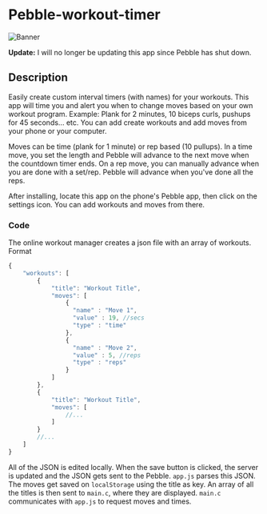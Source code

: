 Pebble-workout-timer
====================
![Banner](http://i.imgur.com/jvBNU81.png)

**Update:** I will no longer be updating this app since Pebble has shut down.

## Description

Easily create custom interval timers (with names) for your workouts.  This app will time you and alert you when to change moves based on your own workout program. Example: Plank for 2 minutes, 10 biceps curls, pushups for 45 seconds... etc.   You can add create workouts and add moves from your phone or your computer.

Moves can be time (plank for 1 minute) or rep based (10 pullups). In a time move, you set the length and Pebble will advance to the next move when the countdown timer ends. On a rep move, you can manually advance when you are done with a set/rep. Pebble will advance when you've done all the reps.

After installing, locate this app on the phone's Pebble app, then click on the settings icon. You can add workouts and moves from there.

### Code

The online workout manager creates a json file with an array of workouts. Format
```javascript
{
    "workouts": [
        {
            "title": "Workout Title",
            "moves": [
                {
                  "name" : "Move 1",
                  "value" : 19, //secs
                  "type" : "time"
                },
                {
                  "name" : "Move 2",
                  "value" : 5, //reps
                  "type" : "reps"
                }
            ]
        },
        {
            "title": "Workout Title",
            "moves": [
                //...
            ]
        }
        //...
    ]
}
```
All of the JSON is edited locally. When the save button is clicked, the server is updated and the JSON gets sent to the Pebble. `app.js` parses this JSON. The moves get saved on `localStorage` using the title as key. An array of all the titles is then sent to `main.c`, where they are displayed. `main.c` communicates with `app.js` to request moves and times.
